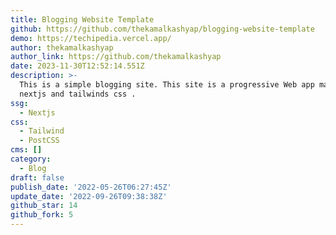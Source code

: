 ```yaml
---
title: Blogging Website Template
github: https://github.com/thekamalkashyap/blogging-website-template
demo: https://techipedia.vercel.app/
author: thekamalkashyap
author_link: https://github.com/thekamalkashyap
date: 2023-11-30T12:52:14.551Z
description: >-
  This is a simple blogging site. This site is a progressive Web app made with
  nextjs and tailwinds css .
ssg:
  - Nextjs
css:
  - Tailwind
  - PostCSS
cms: []
category:
  - Blog
draft: false
publish_date: '2022-05-26T06:27:45Z'
update_date: '2022-09-26T09:38:38Z'
github_star: 14
github_fork: 5
---
```

